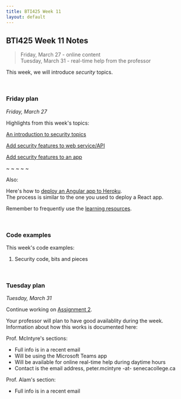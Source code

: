 ```yaml
---
title: BTI425 Week 11
layout: default
---
```


## BTI425 Week 11 Notes

> Friday, March 27 - online content  
> Tuesday, March 31 - real-time help from the professor 

This week, we will introduce *security* topics.  

<br>

### Friday plan

*Friday, March 27* 

Highlights from this week's topics: 

[An introduction to security topics](security-intro)

[Add security features to web service/API](security-add-to-server)

[Add security features to an app](security-add-to-app) 

~ ~ ~ ~ ~

Also: 

Here's how to [deploy an Angular app to Heroku](angular-heroku-deploy).  
The process is similar to the one you used to deploy a React app.

Remember to frequently use the [learning resources](/resources).

<br>

### Code examples

This week's code examples:
1. Security code, bits and pieces

<br>

### Tuesday plan

*Tuesday, March 31*

Continue working on [Assignment 2](/graded-work/assign2). 

Your professor will plan to have good availablity during the week. Information about how this works is documented here:  

Prof. McIntyre's sections: 
* Full info is in a recent email 
* Will be using the Microsoft Teams app 
* Will be available for online real-time help during daytime hours  
* Contact is the email address, peter.mcintyre -at- senecacollege.ca

Prof. Alam's section:
* Full info is in a recent email 

<br>
